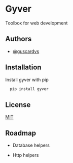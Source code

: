 
# Gyver

Toolbox for web development


## Authors

- [@guscardvs](https://www.github.com/guscardvs)


## Installation

Install gyver with pip

```bash
  pip install gyver
```
    
## License

[MIT](https://choosealicense.com/licenses/mit/)


## Roadmap

- Database helpers

- Http helpers

